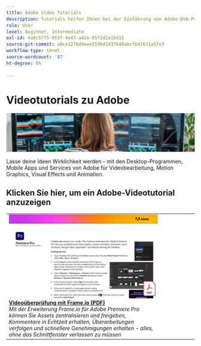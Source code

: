 ```yaml
---
title: Adobe Video Tutorials
description: Tutorials helfen Ihnen bei der Einführung von Adobe-DVA-Produkten
role: User
level: Beginner, Intermediate
exl-id: 4a0c57f5-053f-4e47-a42e-05f2d2a1bd15
source-git-commit: a8ce127bd9eee259bd1d37640abcfb41631a5fe3
workflow-type: tm+mt
source-wordcount: '87'
ht-degree: 0%

---
```


# Videotutorials zu Adobe

![Creative Cloud Hero Image](../assets/CCEbanner-DVA.png)

Lasse deine Ideen Wirklichkeit werden - mit den Desktop-Programmen, Mobile Apps und Services von Adobe für Videobearbeitung, Motion Graphics, Visual Effects und Animation.

## Klicken Sie hier, um ein Adobe-Videotutorial anzuzeigen

<table>
<tr>
 <td>
   <a href="video-review-frame-io.md">
      <img alt="Video-Review mit Frame-io" src="assets/Videoreviewwithframe.jpg" />
   </a>
    <div>
   <a href="video-review-frame-io.md"><strong>Videoüberprüfung mit Frame.io (PDF)</strong></a>
    </div>
    <em>Mit der Erweiterung Frame.io für Adobe Premiere Pro können Sie Assets zentralisieren und freigeben, Kommentare in Echtzeit erhalten, Überarbeitungen verfolgen und schnellere Genehmigungen erhalten - alles, ohne das Schnittfenster verlassen zu müssen </em>
    <br>
  </td>
  <td>
    <img alt="Spacer" src="../assets/acrobat_PDF_whitespacer_96.png" />
    <div>
    <br>
  </td>
  <td>
    <img alt="Spacer" src="../assets/acrobat_PDF_whitespacer_96.png" />
    <div>
    <br>
  </td>
  <td>
    <img alt="Spacer" src="../assets/acrobat_PDF_whitespacer_96.png" />
    <div>
    <br>
  </td>
</tr>
</table>
